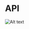 # API

![Alt text](https://github.com/jirulak02/WebDev-course/tree/main/Resources/Notes/API.jpg?raw=true)
